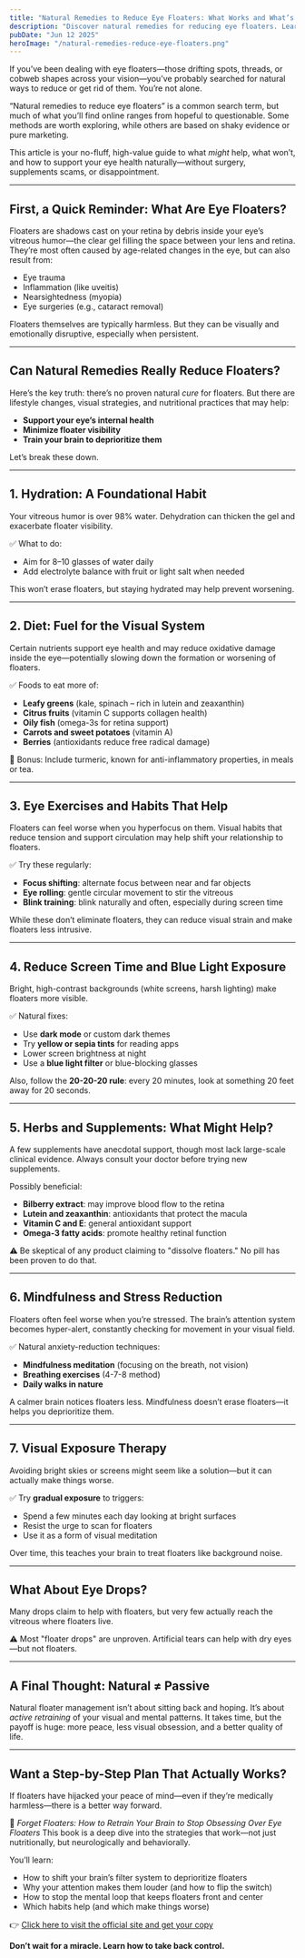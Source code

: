```yaml
---
title: "Natural Remedies to Reduce Eye Floaters: What Works and What’s Just Hype"
description: "Discover natural remedies for reducing eye floaters. Learn what may actually help, what’s just hype, and how to support your vision naturally."
pubDate: "Jun 12 2025"
heroImage: "/natural-remedies-reduce-eye-floaters.png"
---
```


If you’ve been dealing with eye floaters—those drifting spots, threads, or cobweb shapes across your vision—you’ve probably searched for natural ways to reduce or get rid of them. You’re not alone.

“Natural remedies to reduce eye floaters” is a common search term, but much of what you’ll find online ranges from hopeful to questionable. Some methods are worth exploring, while others are based on shaky evidence or pure marketing.

This article is your no-fluff, high-value guide to what *might* help, what won’t, and how to support your eye health naturally—without surgery, supplements scams, or disappointment.

---

## First, a Quick Reminder: What Are Eye Floaters?

Floaters are shadows cast on your retina by debris inside your eye’s vitreous humor—the clear gel filling the space between your lens and retina. They’re most often caused by age-related changes in the eye, but can also result from:

* Eye trauma
* Inflammation (like uveitis)
* Nearsightedness (myopia)
* Eye surgeries (e.g., cataract removal)

Floaters themselves are typically harmless. But they can be visually and emotionally disruptive, especially when persistent.

---

## Can Natural Remedies Really Reduce Floaters?

Here’s the key truth: there’s no proven natural *cure* for floaters. But there are lifestyle changes, visual strategies, and nutritional practices that may help:

* **Support your eye’s internal health**
* **Minimize floater visibility**
* **Train your brain to deprioritize them**

Let’s break these down.

---

## 1. **Hydration: A Foundational Habit**

Your vitreous humor is over 98% water. Dehydration can thicken the gel and exacerbate floater visibility.

✅ What to do:

* Aim for 8–10 glasses of water daily
* Add electrolyte balance with fruit or light salt when needed

This won’t erase floaters, but staying hydrated may help prevent worsening.

---

## 2. **Diet: Fuel for the Visual System**

Certain nutrients support eye health and may reduce oxidative damage inside the eye—potentially slowing down the formation or worsening of floaters.

✅ Foods to eat more of:

* **Leafy greens** (kale, spinach – rich in lutein and zeaxanthin)
* **Citrus fruits** (vitamin C supports collagen health)
* **Oily fish** (omega-3s for retina support)
* **Carrots and sweet potatoes** (vitamin A)
* **Berries** (antioxidants reduce free radical damage)

📌 Bonus: Include turmeric, known for anti-inflammatory properties, in meals or tea.

---

## 3. **Eye Exercises and Habits That Help**

Floaters can feel worse when you hyperfocus on them. Visual habits that reduce tension and support circulation may help shift your relationship to floaters.

✅ Try these regularly:

* **Focus shifting**: alternate focus between near and far objects
* **Eye rolling**: gentle circular movement to stir the vitreous
* **Blink training**: blink naturally and often, especially during screen time

While these don’t eliminate floaters, they can reduce visual strain and make floaters less intrusive.

---

## 4. **Reduce Screen Time and Blue Light Exposure**

Bright, high-contrast backgrounds (white screens, harsh lighting) make floaters more visible.

✅ Natural fixes:

* Use **dark mode** or custom dark themes
* Try **yellow or sepia tints** for reading apps
* Lower screen brightness at night
* Use a **blue light filter** or blue-blocking glasses

Also, follow the **20-20-20 rule**: every 20 minutes, look at something 20 feet away for 20 seconds.

---

## 5. **Herbs and Supplements: What Might Help?**

A few supplements have anecdotal support, though most lack large-scale clinical evidence. Always consult your doctor before trying new supplements.

Possibly beneficial:

* **Bilberry extract**: may improve blood flow to the retina
* **Lutein and zeaxanthin**: antioxidants that protect the macula
* **Vitamin C and E**: general antioxidant support
* **Omega-3 fatty acids**: promote healthy retinal function

⚠️ Be skeptical of any product claiming to "dissolve floaters." No pill has been proven to do that.

---

## 6. **Mindfulness and Stress Reduction**

Floaters often feel worse when you’re stressed. The brain’s attention system becomes hyper-alert, constantly checking for movement in your visual field.

✅ Natural anxiety-reduction techniques:

* **Mindfulness meditation** (focusing on the breath, not vision)
* **Breathing exercises** (4-7-8 method)
* **Daily walks in nature**

A calmer brain notices floaters less. Mindfulness doesn’t erase floaters—it helps you deprioritize them.

---

## 7. **Visual Exposure Therapy**

Avoiding bright skies or screens might seem like a solution—but it can actually make things worse.

✅ Try **gradual exposure** to triggers:

* Spend a few minutes each day looking at bright surfaces
* Resist the urge to scan for floaters
* Use it as a form of visual meditation

Over time, this teaches your brain to treat floaters like background noise.

---

## What About Eye Drops?

Many drops claim to help with floaters, but very few actually reach the vitreous where floaters live.

⚠️ Most "floater drops" are unproven. Artificial tears can help with dry eyes—but not floaters.

---

## A Final Thought: Natural ≠ Passive

Natural floater management isn’t about sitting back and hoping. It’s about *active retraining* of your visual and mental patterns. It takes time, but the payoff is huge: more peace, less visual obsession, and a better quality of life.

---

## Want a Step-by-Step Plan That Actually Works?

If floaters have hijacked your peace of mind—even if they’re medically harmless—there is a better way forward.

📘 *Forget Floaters: How to Retrain Your Brain to Stop Obsessing Over Eye Floaters*
This book is a deep dive into the strategies that work—not just nutritionally, but neurologically and behaviorally.

You’ll learn:

* How to shift your brain’s filter system to deprioritize floaters
* Why your attention makes them louder (and how to flip the switch)
* How to stop the mental loop that keeps floaters front and center
* Which habits help (and which make things worse)

👉 [Click here to visit the official site and get your copy](/)

**Don’t wait for a miracle. Learn how to take back control.**
